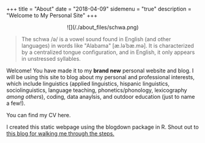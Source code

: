 +++
title = "About"
date = "2018-04-09"
sidemenu = "true"
description = "Welcome to My Personal Site"
+++

<center>
![](/./about_files/schwa.png)
</center>

> The schwa /ə/ is a vowel sound found in English (and other languages) in words like "Alabama" [æ.ləˈbæ.mə]. It is characterized by a centralized tongue configuration, and in English, it only appears in unstressed syllables.

Welcome! You have made it to my **brand new** personal website and blog. I will be using this site to blog about my personal and professional interests, which include linguistics (applied linguistics, hispanic linguistics, sociolinguistics, language teaching, phonetics/phonology, lexicography *among others*), coding, data anaylsis, and outdoor education (just to name a few!).

You can find my CV here.

I created this static webpage using the blogdown package in R. Shout out to <a href="https://notes.peter-baumgartner.net/tutorial/blogdown-tutorial-part-1/" target=blank>this blog for walking me through the steps.